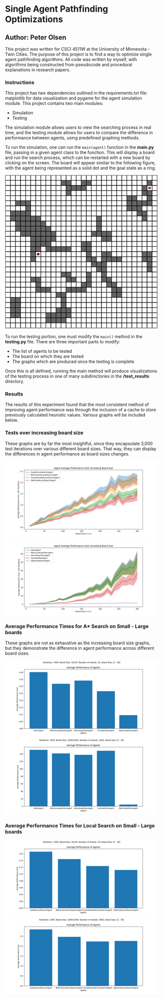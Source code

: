 # Single Agent Pathfinding Optimizations
## Author: Peter Olsen

This project was written for CSCI 4511W at the University of Minnesota - Twin Cities. The purpose of this project
is to find a way to optimize single agent pathfinding algorithms. All code was written by myself, with algorithms being constructed from pseudocode and procedural explanations in research papers.
    
### Instructions

This project has two dependencies outlined in the requirements.txt file: matplotlib for data visualization and pygame for the agent simulation module. 
This project contains two main modules:
- Simulation
- Testing

The simulation module allows users to view the searching process in real time, and the testing module allows for users to compare the difference in performance between agents, using predefined graphing methods.

To run the simulation, one can run the ```main(agent)``` function in the __main.py__ file, passing in a given agent class to the function. This will display a board and run the search process, which can be restarted with a new board by clicking on the screen. The board will appear similar to the following figure, with the agent being represented as a solid dot and the goal state as a ring.

<p align="center">
    <img src="example_board.png" alt="Example Board">
</p>

To run the testing portion, one must modify the ```main()``` method in the __testing.py__ file. There are three important parts to modify:
- The list of agents to be tested
- The board on which they are tested
- The graphs which are produced once the testing is complete

Once this is all defined, running the main method will produce visualizations of the testing process in one of many subdirectories in the __/test_results__ directory.

### Results

The results of this experiment found that the most consistent method of improving agent performance was through the inclusion of a cache to store previously calculated heuristic values. Various graphs will be included below.

### Tests over increasing board size

These graphs are by far the most insightful, since they encapsulate 3,000 test iterations over various different board sizes. That way, they can display the differences in agent performance as board sizes changes.

![Local Search Results](test_results/increasing_board/local_search_more.png)
![A* Search Test Results](test_results/increasing_board/a_star_more.png)


### Average Performance Times for A* Search on Small - Large boards

These graphs are not as exhaustive as the increasing board size graphs, but they demonstrate the difference in agent performance across different board sizes.

![A* Average performance](test_results/averages/average_performance_a_star_searches_small.png)
![A* Average performance](test_results/averages/average_performance_a_star_searches_large.png)


### Average Performance Times for Local Search on Small - Large boards

![Local Search performance](test_results/averages/average_performance_local_searches_small.png)
![Local Search performance](test_results/averages/average_performance_local_searches_large.png)